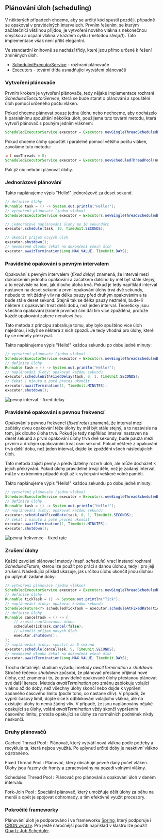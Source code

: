## Plánování úloh (scheduling)

V některých případech chceme, aby se určitý kód spustil později, případně se opakoval v pravidelných intervalech. Prvním řešením, se kterým začátečníci většinou přijdou, je vytvoření nového vlákna s nekonečnou smyčkou a uspání vlákna v každém cyklu (metodou *sleep()*). Tato implementace však není příliš elegantní.

Ve standardní knihovně se nachází třídy, které jsou přímo určené k řešení zmíněných úloh:

- [ScheduledExecutorService](http://docs.oracle.com/javase/8/docs/api/java/util/concurrent/ScheduledExecutorService.html) - rozhraní plánovače
- [Executors](http://docs.oracle.com/javase/8/docs/api/java/util/concurrent/Executors.html) - tovární třída usnadňující vytváření plánovačů

### Vytvoření plánovače

Prvním krokem je vytvoření plánovače, tedy nějaké implementace rozhraní *ScheduledExecutorService*, která se bude starat o plánování a spouštění úloh pomocí určeného počtu vláken. 

Pokud chceme plánovat pouze jednu úlohu nebo nechceme, aby docházelo k paralelnímu spouštění několika úloh, použijeme tuto tovární metodu, která vytvoří plánovač s pouhým jedním vláknem:

```java
ScheduledExecutorService executor = Executors.newSingleThreadScheduledExecutor();
```

Pokud chceme úlohy spouštět i paralelně pomocí většího počtu vláken, zavoláme tuto metodu:

```java
int numThreads = 8;
ScheduledExecutorService executor = Executors.newScheduledThreadPool(numThreads);
```

Pak již nic nebrání plánovat úlohy.

### Jednorázové plánování

Takto naplánujeme výpis "Hello!" jednorázově za deset sekund.

```java
// definice úlohy
Runnable task = () -> System.out.println("Hello!");
// vytvoření plánovače (jedno vlákno)
ScheduledExecutorService executor = Executors.newSingleThreadScheduledExecutor();

// jednorázové naplánování úlohy po 10 sekundách
executor.schedule(task, 10, TimeUnit.SECONDS);

// ukončit příjem nových úloh
executor.shutdown();
// neomezeně dlouho čekat na dokončení všech úloh
executor.awaitTermination(Long.MAX_VALUE, TimeUnit.DAYS);
```

### Pravidelné opakování s pevným intervalem

Opakování s pevným intervalem (*fixed delay*) znamená, že interval mezi dokončením jednoho opakování a začátkem dalšího by měl být stále stejný, a to nezávisle na tom, jak dlouho úloha trvá. Pokud je tedy například interval nastaven na deset sekund a první opakování úlohy trvá dvě sekundy, nebude to mít žádný vliv na délku pauzy před druhým opakováním a ta bude stále deset sekund. Stejně tak se délka pauzy nezmění, bude-li některé z opakování trvat delší dobu, než jeden interval. Teoreticky jsou všechna opakování (kromě prvního) čím dál tím více zpožděná, protože každé opakování zabere nenulový čas.

Tato metoda z principu zabraňuje tomu, aby bylo spuštěno více úloh najednou, i když se některá z nich zpozdí. Je tedy vhodná pro úlohy, které by se neměly překrývat.

Takto naplánujeme výpis "Hello!" každou sekundu po dobu jedné minuty:

```java
// vytvoření plánovače (jedno vlákno)
ScheduledExecutorService executor = Executors.newSingleThreadScheduledExecutor();
// definice úlohy
Runnable task = () -> System.out.println("Hello!");
// naplánování úlohy: opakovat každou sekundu
executor.scheduleWithFixedDelay(task, 0, 1, TimeUnit.SECONDS);
// čekat 1 minutu a poté proces ukončit
executor.awaitTermination(1, TimeUnit.MINUTES);
executor.shutdown();
```

![pevný interval - fixed delay](https://javahowtos.com/images/article_images/spring/fixed%20delay.png)

### Pravidelné opakování s pevnou frekvencí

Opakování s pevnou frekvencí (*fixed rate*) znamená, že interval mezi začátky dvou opakování téže úlohy by měl být stále stejný, a to nezávisle na tom, jak dlouho úloha trvá. Pokud je tedy například interval nastaven na deset sekund a první opakování úlohy trvá dvě sekundy, bude pauza mezi prvním a druhým opakováním trvat osm sekund. Pokud některé z opakování trvá delší dobu, než jeden interval, dojde ke zpoždění všech následujících úloh.

Tato metoda zajistí pevný a předvídatelný rozvrh úloh, ale může docházet k jejich překrývání. Pokud úlohy pravidelně trvají déle, než je zadaný interval, může v extrémním případě dojít až k vyčerpání veškeré volné paměti.

Takto naplánujeme výpis "Hello!" každou sekundu po dobu jedné minuty:

```java
// vytvoření plánovače (jedno vlákno)
ScheduledExecutorService executor = Executors.newSingleThreadScheduledExecutor();
// definice úlohy
Runnable task = () -> System.out.println("Hello!");
// naplánování úlohy: opakovat každou sekundu
executor.scheduleAtFixedRate(task, 0, 1, TimeUnit.SECONDS);
// čekat 1 minutu a poté proces ukončit
executor.awaitTermination(1, TimeUnit.MINUTES);
executor.shutdown();
```

![pevná frekvence - fixed rate](https://javahowtos.com/images/article_images/spring/fixed%20rate.png)

### Zrušení úlohy

Každé zavolání plánovací metody (např. *schedule*) vrací instanci rozhraní *ScheduledFuture*, kterou lze použít pro práci s danou úlohou, tedy i pro její zrušení. Následující příklad ukazuje, jak určitou úlohu ukončit jinou úlohou po uplynutí zadané doby:

```java
// vytvoření plánovače (jedno vlákno)
ScheduledExecutorService executor = Executors.newSingleThreadScheduledExecutor();
// definice úlohy
Runnable tickTask = () -> System.out.println("Tick");
// naplánování úlohy: opakovat každou sekundu
ScheduledFuture<?> scheduledTickTask = executor.scheduleAtFixedRate(tickTask, 0, 1, TimeUnit.SECONDS);
// definice úlohy
Runnable cancelTask = () -> {
    // zrušit naplánovanou úlohu
    scheduledTickTask.cancel(false);
    // ukončit příjem nových úloh
    executor.shutdown();
};
// naplánování úlohy: spustit za 5 sekund
executor.schedule(cancelTask, 5, TimeUnit.SECONDS);
// neomezeně dlouho čekat na dokončení všech úloh
executor.awaitTermination(Long.MAX_VALUE, TimeUnit.DAYS);
```

Trochu detailnější studium vyžadují metody *awaitTermination* a *shutdown*. Stručně řečeno: *shutdown* způsobí, že plánovač přestane přijímat nové úlohy, což znamená i to, že pravidelně opakované úlohy přestanou plánovat své další iterace. Metoda *awaitTermination* pro změnu zablokuje volající vlákno až do doby, než všechny úlohy skončí nebo dojde k vypršení zadaného časového limitu (podle toho, co nastane dřív). V případě, že vyprší časový limit, dojde sice k odblokování volajícího vlákna, ale na existující úlohy to nemá žádný vliv. V případě, že jsou naplánovány nějaké opakující se úlohy, volání *awaitTermination* vždy skončí vypršením časového limitu, protože opakující se úlohy za normálních podmínek nikdy neskončí.

### Druhy plánovačů

Cached Thread Pool
: Plánovač, který vytváří nová vlákna podle potřeby a recykluje ta, která nejsou využitá. Po uplynutí určité doby je neaktivní vlákno odstraněno.

Fixed Thread Pool
: Plánovač, který obsahuje pevně daný počet vláken. Úlohy jsou řazeny do fronty a zpracovávány na pozadí volnými vlákny.

Scheduled Thread Pool
: Plánovač pro plánování a opakování úloh v daném intervalu.

Fork-Join Pool
: Speciální plánovač, který umožňuje dělit úlohy za běhu na menší a opět je spojovat dohromady, a tím efektivně využít procesory.

### Pokročilé frameworky

Plánování úloh je podporováno i ve frameworku [Spring](http://docs.spring.io/spring/docs/current/spring-framework-reference/html/scheduling.html), který podporuje i [CRON výrazy](wiki/cron). Pro ještě náročnější použití například v klastru lze použít [Quartz Job Scheduler](http://quartz-scheduler.org/).

